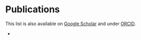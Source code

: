 # Publications
<p>This list is also available on <a href="https://scholar.google.de/citations?user=DMZ7Hc8AAAAJ">Google Scholar</a> and under <a href="https://orcid.org/0000-0001-7090-8717">ORCID</a>.</p>

<html>
     <ul class="doi-badges">
        <li class="__dimensions_badge_embed__" data-doi="10.1111/1462-2920.15186" data-hide-zero-citations="true" data-legend="hover-right" data-style="small_rectangle" ></li>
      </ul>
        <script async src="https://badge.dimensions.ai/badge.js" charset="utf-8"></script>
</html>

